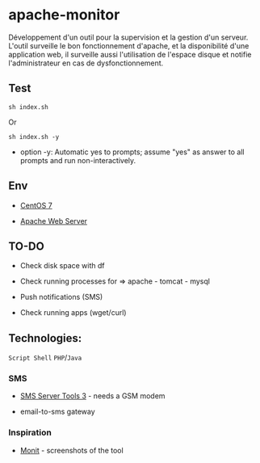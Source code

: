 # apache-monitor

Développement d'un outil pour la supervision et la gestion d'un serveur. L'outil surveille le bon fonctionnement d'apache, et la disponibilité d'une application web, il surveille aussi l'utilisation de l'espace disque et notifie l'administrateur en cas de dysfonctionnement.

## Test

`
sh index.sh
`

Or

`
sh index.sh -y
`

* option -y: Automatic yes to prompts; assume "yes" as answer to all prompts and run non-interactively.

## Env

* [CentOS 7](https://pixelabs.fr/machine-virtuelle-centos-7-virtualbox/)

* [Apache Web Server](https://www.digitalocean.com/community/tutorials/how-to-install-the-apache-web-server-on-centos-7)

## TO-DO

* Check disk space with df

* Check running processes for => apache - tomcat - mysql

* Push notifications (SMS)

* Check running apps (wget/curl)


## Technologies:

`Script Shell` `PHP`/`Java`

### SMS

* [SMS Server Tools 3](http://smstools3.kekekasvi.com/) - needs a GSM modem

* email-to-sms gateway

### Inspiration

* [Monit](https://mmonit.com/monit/#screenshots) - screenshots of the tool
